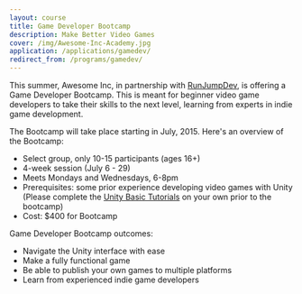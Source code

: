 ```yaml
---
layout: course
title: Game Developer Bootcamp
description: Make Better Video Games
cover: /img/Awesome-Inc-Academy.jpg
application: /applications/gamedev/
redirect_from: /programs/gamedev/
---
```


This summer, Awesome Inc, in partnership with [RunJumpDev](http://runjumpdev.org), is offering a Game Developer Bootcamp. This is meant for beginner video game developers to take their skills to the next level, learning from experts in indie game development.

The Bootcamp will take place starting in July, 2015.  Here's an overview of the Bootcamp:

* Select group, only 10-15 participants (ages 16+)
* 4-week session (July 6 - 29)
* Meets Mondays and Wednesdays, 6-8pm
* Prerequisites: some prior experience developing video games with Unity (Please complete the [Unity Basic Tutorials](http://unity3d.com/learn/tutorials/modules) on your own prior to the bootcamp)
* Cost: $400 for Bootcamp

Game Developer Bootcamp outcomes:

* Navigate the Unity interface with ease
* Make a fully functional game
* Be able to publish your own games to multiple platforms
* Learn from experienced indie game developers